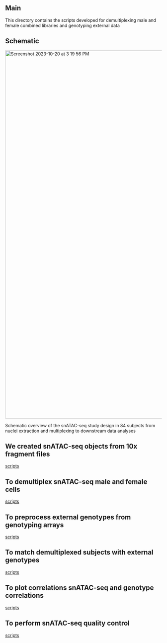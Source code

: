 ## Main
This directory contains the scripts developed for demultiplexing male and female combined libraries and genotyping external data

## Schematic
<img width="1184" alt="Screenshot 2023-10-20 at 3 19 56 PM" src="https://github.com/MGSSdouglas/snATAC_MDD/assets/60046859/6bbd9fef-c1d7-4055-9eea-dbc6f1a112ef">

Schematic overview of the snATAC-seq study design in 84 subjects from nuclei extraction and multiplexing to downstream data analyses

## We created snATAC-seq objects from 10x fragment files 
[scripts](https://github.com/MGSSdouglas/snATAC_MDD/tree/main/1_preprocessing/snATAC_preprocessing)

## To demultiplex snATAC-seq male and female cells 
[scripts](https://github.com/MGSSdouglas/snATAC_MDD/tree/main/1_preprocessing/snATAC_preprocessing/07_demultiplex_barcodes_by_variants.sh)

## To preprocess external genotypes from genotyping arrays
[scripts](https://github.com/MGSSdouglas/snATAC_MDD/tree/main/1_preprocessing/genotyping_qc_and_preprocessing)

## To match demultiplexed subjects with external genotypes
[scripts](https://github.com/MGSSdouglas/snATAC_MDD/tree/main/1_preprocessing/genotyping_qc_and_preprocessing/snATAC_genotype_comparison)

## To plot correlations snATAC-seq and genotype correlations
[scripts](https://github.com/MGSSdouglas/snATAC_MDD/blob/main/1_preprocessing/snATAC_preprocessing/08_plot_genotype_correlations.R)

## To perform snATAC-seq quality control
[scripts](https://github.com/MGSSdouglas/snATAC_MDD/tree/main/1_preprocessing/quality_control)

